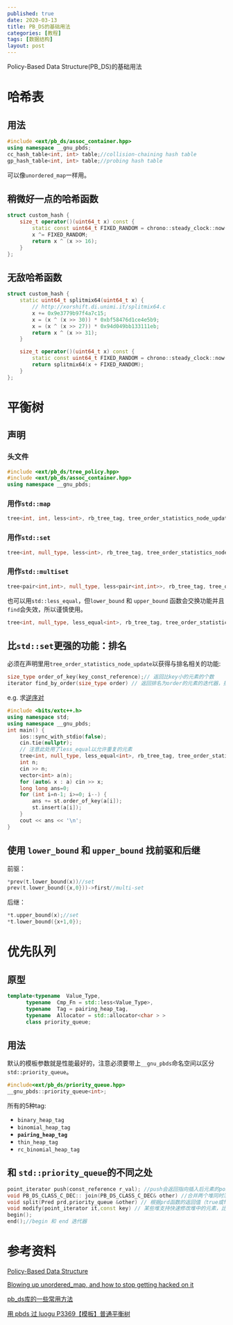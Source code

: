 ```yaml
---
published: true
date: 2020-03-13
title: PB_DS的基础用法
categories: [教程]
tags: [数据结构]
layout: post
---
```

Policy-Based Data Structure(PB_DS)的基础用法

# 哈希表

## 用法
```cpp
#include <ext/pb_ds/assoc_container.hpp>
using namespace __gnu_pbds;
cc_hash_table<int, int> table;//collision-chaining hash table
gp_hash_table<int, int> table;//probing hash table
```

可以像`unordered_map`一样用。

## 稍微好一点的哈希函数
```cpp
struct custom_hash {
    size_t operator()(uint64_t x) const {
        static const uint64_t FIXED_RANDOM = chrono::steady_clock::now().time_since_epoch().count();
        x ^= FIXED_RANDOM;
        return x ^ (x >> 16);
    }
};
```

## 无敌哈希函数
```cpp
struct custom_hash {
    static uint64_t splitmix64(uint64_t x) {
        // http://xorshift.di.unimi.it/splitmix64.c
        x += 0x9e3779b97f4a7c15;
        x = (x ^ (x >> 30)) * 0xbf58476d1ce4e5b9;
        x = (x ^ (x >> 27)) * 0x94d049bb133111eb;
        return x ^ (x >> 31);
    }

    size_t operator()(uint64_t x) const {
        static const uint64_t FIXED_RANDOM = chrono::steady_clock::now().time_since_epoch().count();
        return splitmix64(x + FIXED_RANDOM);
    }
};
```
# 平衡树

## 声明

### 头文件
```cpp
#include <ext/pb_ds/tree_policy.hpp>
#include <ext/pb_ds/assoc_container.hpp>
using namespace __gnu_pbds;
```
### 用作`std::map`
```cpp
tree<int, int, less<int>, rb_tree_tag, tree_order_statistics_node_update> t;
```
### 用作`std::set`
```cpp
tree<int, null_type, less<int>, rb_tree_tag, tree_order_statistics_node_update> t;
```
### 用作`std::multiset`

```cpp
tree<pair<int,int>, null_type, less<pair<int,int>>, rb_tree_tag, tree_order_statistics_node_update> t;
```

也可以用`std::less_equal`，但`lower_bound` 和 `upper_bound` 函数会交换功能并且`find`会失效，所以谨慎使用。

```cpp
tree<int, null_type, less_equal<int>, rb_tree_tag, tree_order_statistics_node_update> t;
```
## 比`std::set`更强的功能：排名

必须在声明里用`tree_order_statistics_node_update`以获得与排名相关的功能:
```cpp
size_type order_of_key(key_const_reference);// 返回比key小的元素的个数
iterator find_by_order(size_type order) // 返回排名为order的元素的迭代器，排名从0开始
```

e.g. 求[逆序对](https://www.luogu.com.cn/problem/P1908)

```cpp
#include <bits/extc++.h>
using namespace std;
using namespace __gnu_pbds;
int main() {
    ios::sync_with_stdio(false);
    cin.tie(nullptr);
    // 注意此处用了less_equal以允许重复的元素
    tree<int, null_type, less_equal<int>, rb_tree_tag, tree_order_statistics_node_update> st;
    int n;
    cin >> n;
    vector<int> a(n);
    for (auto& x : a) cin >> x;
    long long ans=0;
    for (int i=n-1; i>=0; i--) {
        ans += st.order_of_key(a[i]);
        st.insert(a[i]);
    }
    cout << ans << '\n';
}
```

## 使用 `lower_bound` 和 `upper_bound` 找前驱和后继

前驱：
```cpp
*prev(t.lower_bound(x))//set
prev(t.lower_bound({x,0}))->first//multi-set
```

后继：
```cpp
*t.upper_bound(x);//set
*t.lower_bound({x+1,0});
```

# 优先队列

## 原型
```cpp
template<typename  Value_Type,
	  typename  Cmp_Fn = std::less<Value_Type>,
	  typename  Tag = pairing_heap_tag,
	  typename  Allocator = std::allocator<char > >
	  class priority_queue;
```

## 用法

默认的模板参数就是性能最好的，注意必须要带上`__gnu_pbds`命名空间以区分`std::priority_queue`。
```cpp
#include<ext/pb_ds/priority_queue.hpp>
__gnu_pbds::priority_queue<int>;
```

所有的5种tag:
- `binary_heap_tag`
- `binomial_heap_tag`
- **`pairing_heap_tag`**
- `thin_heap_tag`
- `rc_binomial_heap_tag`

## 和 `std::priority_queue`的不同之处

```cpp
point_iterator push(const_reference r_val); //push会返回指向插入后元素的point迭代器（和遍历迭代器不一样）
void PB_DS_CLASS_C_DEC:: join(PB_DS_CLASS_C_DEC& other) //合并两个堆同时清空other
void split(Pred prd,priority_queue &other) // 根据prd函数的返回值（true或false）分裂两个堆
void modify(point_iterator it,const key) // 某些堆支持快速修改堆中的元素，比如用在dijkstra中
begin();
end();//begin 和 end 迭代器
```
# 参考资料

[Policy-Based Data Structure](https://gcc.gnu.org/onlinedocs/libstdc++/manual/policy_data_structures.html)

[Blowing up unordered_map, and how to stop getting hacked on it](https://codeforces.com/blog/entry/62393)

[pb_ds库的一些常用方法](https://blog.csdn.net/riba2534/article/details/80454602?depth_1-utm_source=distribute.pc_relevant.none-task&utm_source=distribute.pc_relevant.none-task)

[用 pbds 过 luogu P3369【模板】普通平衡树](https://zhuanlan.zhihu.com/p/90104614)
